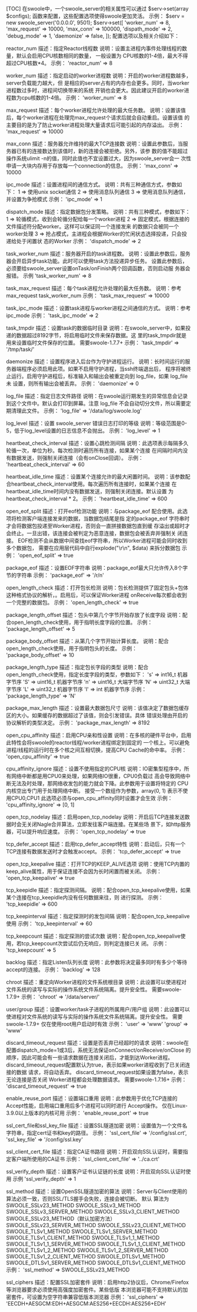 [TOC]
在swoole中，一个swoole_server的相关属性可以通过
$serv->set(array $configs);
函数来配置，这些配置选项使得swoole更加灵活。 示例：
$serv = new swoole_server('0.0.0.0', 9501);
$serv->set([
    'worker_num' => 8,
    'max_request' => 10000,
    'max_conn' => 100000,
    'dispath_mode' => 2,
    'debug_mode' => 1,
    'daemonize' => false,
]);
配置选项以及相关介绍如下：


reactor_num
描述：指定Reactor线程数
说明：设置主进程内事件处理线程的数量，默认会启用CPU核数相同的数量， 一般设置为
CPU核数的1-4倍，最大不得超过CPU核数*4。
示例：
'reactor_num' => 8

worker_num
描述：指定启动的worker进程数 说明：开启的worker进程数越多，server负载能力越大，但
是相应的server占有的内存也会更多。同时，当worker进程数过多时，进程间切换带来的系统
开销也会更大。因此建议开启的worker进程数为cpu核数的1-4倍。 示例：
'worker_num' => 8

max_request
描述：每个worker进程允许处理的最大任务数。
说明：设置该值后，每个worker进程在处理完max_request个请求后就会自动重启。设置该值
的主要目的是为了防止worker进程处理大量请求后可能引起的内存溢出。
示例：
'max_request' => 10000

max_conn
描述：服务器允许维持的最大TCP连接数
说明：设置此参数后，当服务器已有的连接数达到该值时，新的连接会被拒绝。另外，该参
数的值不能超过操作系统ulimit -n的值，同时此值也不宜设置过大，因为swoole_server会一
次性申请一大块内存用于存放每一个connection的信息。
示例：
'max_conn' => 10000

ipc_mode
描述：设置进程间的通信方式。
说明：共有三种通信方式，参数如下：
1 => 使用unix socket通信
2 => 使用消息队列通信
3 => 使用消息队列通信，并设置为争抢模式
示例：
'ipc_mode' => 1

dispatch_mode
描述：指定数据包分发策略。
说明：共有三种模式，参数如下：
1 => 轮循模式，收到会轮循分配给每一个worker进程
2 => 固定模式，根据连接的文件描述符分配worker。这样可以保证同一个连接发来
的数据只会被同一个worker处理
3 => 抢占模式，主进程会根据Worker的忙闲状态选择投递，只会投递给处于闲置状
态的Worker
示例：
'dispatch_mode' => 2

task_worker_num
描述：服务器开启的task进程数。
说明：设置此参数后，服务器会开启异步task功能。此时可以使用task方法投递异步任务。
设置此参数后，必须要给swoole_server设置onTask/onFinish两个回调函数，否则启动服
务器会报错。
示例
'task_worker_num' => 8

task_max_request
描述：每个task进程允许处理的最大任务数。
说明：参考max_request task_worker_num
示例：
'task_max_request' => 10000

task_ipc_mode
描述：设置task进程与worker进程之间通信的方式。
说明：参考ipc_mode
示例：
'task_ipc_mode' => 2

task_tmpdir
描述：设置task的数据临时目录
说明：在swoole_server中，如果投递的数据超过8192字节，将启用临时文件来保存数据。这
里的task_tmpdir就是用来设置临时文件保存的位置。
需要swoole-1.7.7+
示例：
'task_tmpdir' => '/tmp/task/'

daemonize
描述：设置程序进入后台作为守护进程运行。
说明：长时间运行的服务器端程序必须启用此项。如果不启用守护进程，当ssh终端退出后，
程序将被终止运行。启用守护进程后，标准输入和输出会被重定向到 log_file，如果 log_file未
设置，则所有输出会被丢弃。
示例：
'daemonize' => 0

log_file
描述：指定日志文件路径
说明：在swoole运行期发生的异常信息会记录到这个文件中。默认会打印到屏幕。注意
log_file 不会自动切分文件，所以需要定期清理此文件。
示例：
'log_file' => '/data/log/swoole.log'

log_level
描述：设置 swoole_server  错误日志打印的等级
说明：等级范围是0-5，低于log_level设置的日志信息不会抛出。
示例：
'log_level' => 1

heartbeat_check_interval
描述：设置心跳检测间隔
说明：此选项表示每隔多久轮循一次，单位为秒。每次检测时遍历所有连接，如果某个连接
在间隔时间内没有数据发送，则强制关闭连接（会有onClose回调）。
示例：
'heartbeat_check_interval' => 60

heartbeat_idle_time
描述：设置某个连接允许的最大闲置时间。
说明：该参数配合heartbeat_check_interval使用。每次遍历所有连接时，如果某个连接
在heartbeat_idle_time时间内没有数据发送，则强制关闭连接。默认设置
为heartbeat_check_interval * 2。
示例：
'heartbeat_idle_time' => 600

open_eof_split
描述：打开eof检测功能
说明：与package_eof 配合使用。此选项将检测客户端连接发来的数据，当数据包结尾是指
定的package_eof 字符串时才会将数据包投递至Worker进程，否则会一直拼接数据包直到缓
存溢出或超时才会终止。一旦出错，该连接会被判定为恶意连接，数据包会被丢弃并强制关
闭连接。
EOF检测不会从数据中间查找eof字符串，所以Worker进程可能会同时收到多个数据包，
需要在应用层代码中自行explode("\r\n", $data) 来拆分数据包
示例：
'open_eof_split' => true

package_eof
描述：设置EOF字符串
说明：package_eof最大只允许传入8个字节的字符串
示例：
'package_eof' => '/r/n'

open_length_check
描述：打开包长检测
说明：包长检测提供了固定包头+包体这种格式协议的解析，。启用后，可以保证Worker进程
onReceive每次都会收到一个完整的数据包。
示例：
'open_length_check' => true

package_length_offset
描述：包头中第几个字节开始存放了长度字段
说明：配合open_length_check使用，用于指明长度字段的位置。
示例：
'package_length_offset' => 5

package_body_offset
描述：从第几个字节开始计算长度。
说明：配合open_length_check使用，用于指明包头的长度。
示例：
'package_body_offset' => 10

package_length_type
描述：指定包长字段的类型
说明：配合open_length_check使用，指定长度字段的类型，参数如下：
's' => int16_t 机器字节序
'S' => uint16_t 机器字节序
'n' => uint16_t 大端字节序
’N‘ => uint32_t 大端字节序
'L' => uint32_t 机器字节序
'l' => int 机器字节序
示例：
'package_length_type' => 'N'

package_max_length
描述：设置最大数据包尺寸
说明：该值决定了数据包缓存区的大小。如果缓存的数据超过了该值，则会引发错误。具体
错误处理由开启的协议解析的类型决定。
示例：
'package_max_length' => 8192

open_cpu_affinity
描述：启用CPU亲和性设置
说明：在多核的硬件平台中，启用此特性会将swoole的reactor线程/worker进程绑定到固定的
一个核上。可以避免进程/线程的运行时在多个核之间互相切换，提高CPU Cache的命中率。
示例：
'open_cpu_affinity' => true

cpu_affinity_ignore
描述：设置不使用指定的CPU核
说明：IO密集型程序中，所有网络中断都是用CPU0来处理，如果网络IO很重，CPU0负载过
高会导致网络中断无法及时处理，那网络收发包的能力就会下降。此参数用于设置将特定的
CPU内核空出专门用于处理网络中断。
接受一个数组作为参数，array(0, 1) 表示不使用CPU0,CPU1
此选项必须与open_cpu_affinity同时设置才会生效
示例：
'cpu_affinity_ignore' => [0, 1]

open_tcp_nodelay
描述：启用open_tcp_nodelay
说明：开启后TCP连接发送数据时会无关闭Nagle合并算法，立即发往客户端连接。在某些场
景下，如http服务器，可以提升响应速度。
示例：
'open_tcp_nodelay' => true

tcp_defer_accept
描述：启用tcp_defer_accept特性
说明：启动后，只有一个TCP连接有数据发送时才会触发accept。
示例：
'tcp_defer_accept' => true

open_tcp_keepalive
描述：打开TCP的KEEP_ALIVE选项
说明：使用TCP内置的keep_alive属性，用于保证连接不会因为长时闲置而被关闭。
示例：
'open_tcp_keepalive' => true

tcp_keepidle
描述：指定探测间隔。
说明：配合open_tcp_keepalive使用，如果某个连接在tcp_keepidle内没有任何数据来往，则
进行探测。
示例：
'tcp_keepidle' => 600

tcp_keepinterval
描述：指定探测时的发包间隔
说明：配合open_tcp_keepalive使用
示例：
'tcp_keepinterval' => 60

tcp_keepcount
描述：指定探测的尝试次数
说明：配合open_tcp_keepalive使用，若tcp_keepcount次尝试后仍无响应，则判定连接已关
闭。
示例：
'tcp_keepcount' => 5

backlog
描述：指定Listen队列长度
说明：此参数将决定最多同时有多少个等待accept的连接。
示例：
'backlog' => 128

chroot
描述：重定向Worker进程的文件系统根目录
说明：此设置可以使进程对文件系统的读写与实际的操作系统文件系统隔离。提升安全性。
需要swoole-1.7.9+
示例：
'chroot' => '/data/server/'

user/group
描述：设置worker/task子进程的所属用户/用户组
说明：此设置可以使进程对文件系统的读写与实际的操作系统文件系统隔离。提升安全性。
需要swoole-1.7.9+ 仅在使用root用户启动时有效
示例：
'user' => 'www'
'group' => 'www'

discard_timeout_request
描述：设置是否丢弃已经超时的请求
说明：swoole在配置dispatch_mode=1或3后，系统无法保证onConnect/onReceive/onClose
的顺序，因此可能会有一些请求数据在连接关闭后，才能到达Worker进程。
discard_timeout_request配置默认为true，表示如果worker进程收到了已关闭连接的数据
请求，将自动丢弃。 discard_timeout_request如果设置为false，表示无论连接是否关闭
Worker进程都会处理数据请求。 需要swoole-1.7.16+
示例：
'discard_timeout_request' => true

enable_reuse_port
描述：设置端口重用
说明：此参数用于优化TCP连接的Accept性能，启用端口重用后多个进程可以同时进行
Accept操作。
仅在Linux-3.9.0以上版本的内核可用
示例：
'enable_reuse_port' => true

ssl_cert_file和ssl_key_file
描述：设置SSL隧道加密
说明：设置值为一个文件名字符串，指定cert证书和key的路径。
示例：
'ssl_cert_file' => '/config/ssl.crt',
'ssl_key_file' => '/config/ssl.key'

ssl_client_cert_file
描述：指定CA证书路径
说明：开启双向SSL认证时，需要指定客户端所使用的CA证书
示例：
'ssl_client_cert_file' => '../ca.crt'

ssl_verify_depth
描述：设置客户证书认证链的长度
说明：开启双向SSL认证时使用
示例
'ssl_verify_depth' => 1

ssl_method
描述：设置OpenSSL隧道加密的算法
说明：Server与Client使用的算法必须一致，否则SSL/TLS握手会失败，连接会被切断。 默认
算法为 SWOOLE_SSLv23_METHOD
SWOOLE_SSLv3_METHOD SWOOLE_SSLv3_SERVER_METHOD
SWOOLE_SSLv3_CLIENT_METHOD SWOOLE_SSLv23_METHOD（默认加密方法）
SWOOLE_SSLv23_SERVER_METHOD SWOOLE_SSLv23_CLIENT_METHOD
SWOOLE_TLSv1_METHOD SWOOLE_TLSv1_SERVER_METHOD
SWOOLE_TLSv1_CLIENT_METHOD SWOOLE_TLSv1_1_METHOD
SWOOLE_TLSv1_1_SERVER_METHOD SWOOLE_TLSv1_1_CLIENT_METHOD
SWOOLE_TLSv1_2_METHOD SWOOLE_TLSv1_2_SERVER_METHOD
SWOOLE_TLSv1_2_CLIENT_METHOD SWOOLE_DTLSv1_METHOD
SWOOLE_DTLSv1_SERVER_METHOD SWOOLE_DTLSv1_CLIENT_METHOD
示例：
'ssl_method' => SWOOLE_SSLv23_METHOD

ssl_ciphers
描述：配置SSL加密套件
说明：启用http2协议后，Chrome/Firefox等浏览器要求必须使用高强度加密套件。某些低版
本浏览器可能不支持默认的加密套件，可设置为空字符串兼容低版本浏览器
示例：
'ssl_ciphers' => 'EECDH+AESGCM:EDH+AESGCM:AES256+EECDH:AES256+EDH'












 